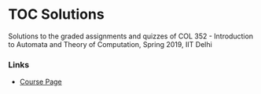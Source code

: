 # TOC Solutions

Solutions to the graded assignments and quizzes of COL 352 - Introduction to Automata and Theory of Computation, Spring 2019, IIT Delhi

### Links
* [Course Page](http://www.cse.iitd.ernet.in/~ssen/col352/admin352.html)
